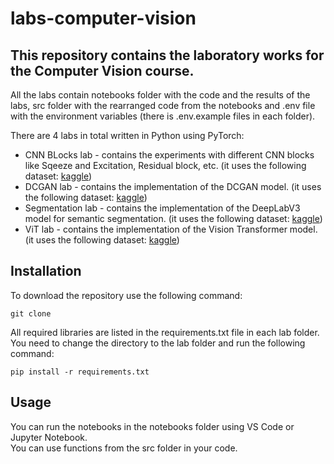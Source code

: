 # labs-computer-vision

## This repository contains the laboratory works for the Computer Vision course.
All the labs contain notebooks folder with the code and the results of the labs, src folder with the rearranged code from the notebooks and .env file with the environment variables (there is .env.example files in each folder).

There are 4 labs in total written in Python using PyTorch:
- CNN BLocks lab - contains the experiments with different CNN blocks like Sqeeze and Excitation, Residual block, etc. (it uses the following dataset: [kaggle](https://www.kaggle.com/datasets/tongpython/cat-and-dog))
- DCGAN lab - contains the implementation of the DCGAN model. (it uses the following dataset: [kaggle](https://www.kaggle.com/datasets/splcher/animefacedataset))
- Segmentation lab - contains the implementation of the DeepLabV3 model for semantic segmentation. (it uses the following dataset: [kaggle](https://www.kaggle.com/datasets/faizalkarim/flood-area-segmentation))
- ViT lab - contains the implementation of the Vision Transformer model. (it uses the following dataset: [kaggle](https://www.kaggle.com/datasets/tongpython/cat-and-dog))

## Installation
To download the repository use the following command:
```
git clone 
```

All required libraries are listed in the requirements.txt file in each lab folder. You need to change the directory to the lab folder and run the following command:
```
pip install -r requirements.txt
```

## Usage
You can run the notebooks in the notebooks folder using VS Code or Jupyter Notebook.  
You can use functions from the src folder in your code.
